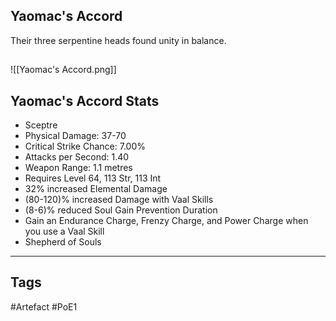## Yaomac's Accord
Their three serpentine heads found unity in balance.
##
![[Yaomac's Accord.png]]
## Yaomac's Accord Stats
- Sceptre
- Physical Damage: 37-70
- Critical Strike Chance: 7.00%
- Attacks per Second: 1.40
- Weapon Range: 1.1 metres
- Requires Level 64, 113 Str, 113 Int
- 32% increased Elemental Damage
- (80-120)% increased Damage with Vaal Skills
- (8-6)% reduced Soul Gain Prevention Duration
- Gain an Endurance Charge, Frenzy Charge, and Power Charge when you use a Vaal Skill
- Shepherd of Souls


---
## Tags
#Artefact
#PoE1